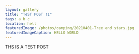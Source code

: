 ```yaml
---
layout: gallery
title: "TeST POST !1"
tags: a b c
location: hell
featuredImage: /photos/camping/20210401-Tree and stars.jpg
featuredImageCaption: HELLO WORLD
---
```


THS IS A TEST POST